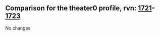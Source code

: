 ## Comparison for the theater0 profile, rvn: [1721](https://github.com/PRO100KatYT/FortniteProfileRevisions/tree/main/profiles/theater0/1721%20theater0.json)-[1723](https://github.com/PRO100KatYT/FortniteProfileRevisions/tree/main/profiles/theater0/1723%20theater0.json)

No changes
